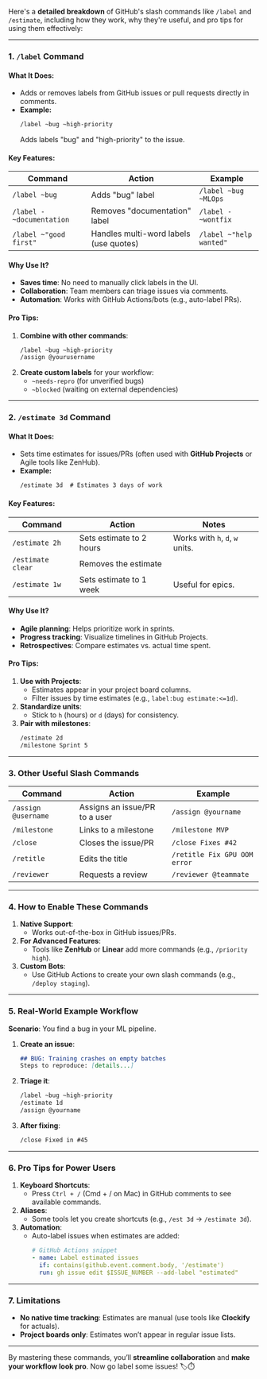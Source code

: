 Here's a **detailed breakdown** of GitHub's slash commands like `/label` and `/estimate`, including how they work, why they're useful, and pro tips for using them effectively:

---

### **1. `/label` Command**
#### **What It Does:**
- Adds or removes labels from GitHub issues or pull requests directly in comments.  
- **Example:**  
  ```markdown
  /label ~bug ~high-priority
  ```
  Adds labels "bug" and "high-priority" to the issue.

#### **Key Features:**
| Command                  | Action                                 | Example                          |
|--------------------------|----------------------------------------|----------------------------------|
| `/label ~bug`            | Adds "bug" label                       | `/label ~bug ~MLOps`             |
| `/label -~documentation` | Removes "documentation" label          | `/label -~wontfix`               |
| `/label ~"good first"`   | Handles multi-word labels (use quotes) | `/label ~"help wanted"`          |

#### **Why Use It?**
- **Saves time**: No need to manually click labels in the UI.  
- **Collaboration**: Team members can triage issues via comments.  
- **Automation**: Works with GitHub Actions/bots (e.g., auto-label PRs).

#### **Pro Tips:**
1. **Combine with other commands**:  
   ```markdown
   /label ~bug ~high-priority
   /assign @yourusername
   ```
2. **Create custom labels** for your workflow:  
   - `~needs-repro` (for unverified bugs)  
   - `~blocked` (waiting on external dependencies)  

---

### **2. `/estimate 3d` Command**
#### **What It Does:**
- Sets time estimates for issues/PRs (often used with **GitHub Projects** or Agile tools like ZenHub).  
- **Example:**  
  ```markdown
  /estimate 3d  # Estimates 3 days of work
  ```

#### **Key Features:**
| Command          | Action                              | Notes                               |
|------------------|-------------------------------------|-------------------------------------|
| `/estimate 2h`   | Sets estimate to 2 hours            | Works with `h`, `d`, `w` units.     |
| `/estimate clear`| Removes the estimate                |                                     |
| `/estimate 1w`   | Sets estimate to 1 week             | Useful for epics.                   |

#### **Why Use It?**
- **Agile planning**: Helps prioritize work in sprints.  
- **Progress tracking**: Visualize timelines in GitHub Projects.  
- **Retrospectives**: Compare estimates vs. actual time spent.

#### **Pro Tips:**
1. **Use with Projects**:  
   - Estimates appear in your project board columns.  
   - Filter issues by time estimates (e.g., `label:bug estimate:<=1d`).  
2. **Standardize units**:  
   - Stick to `h` (hours) or `d` (days) for consistency.  
3. **Pair with milestones**:  
   ```markdown
   /estimate 2d
   /milestone Sprint 5
   ```

---

### **3. Other Useful Slash Commands**
| Command               | Action                                   | Example                          |
|-----------------------|------------------------------------------|----------------------------------|
| `/assign @username`   | Assigns an issue/PR to a user            | `/assign @yourname`              |
| `/milestone`          | Links to a milestone                     | `/milestone MVP`                 |
| `/close`              | Closes the issue/PR                      | `/close Fixes #42`               |
| `/retitle`            | Edits the title                          | `/retitle Fix GPU OOM error`     |
| `/reviewer`           | Requests a review                        | `/reviewer @teammate`            |

---

### **4. How to Enable These Commands**
1. **Native Support**:  
   - Works out-of-the-box in GitHub issues/PRs.  
2. **For Advanced Features**:  
   - Tools like **ZenHub** or **Linear** add more commands (e.g., `/priority high`).  
3. **Custom Bots**:  
   - Use GitHub Actions to create your own slash commands (e.g., `/deploy staging`).

---

### **5. Real-World Example Workflow**
**Scenario**: You find a bug in your ML pipeline.  
1. **Create an issue**:  
   ```markdown
   ## BUG: Training crashes on empty batches
   Steps to reproduce: [details...]
   ```
2. **Triage it**:  
   ```markdown
   /label ~bug ~high-priority
   /estimate 1d
   /assign @yourname
   ```
3. **After fixing**:  
   ```markdown
   /close Fixed in #45
   ```

---

### **6. Pro Tips for Power Users**
1. **Keyboard Shortcuts**:  
   - Press `Ctrl + /` (Cmd + / on Mac) in GitHub comments to see available commands.  
2. **Aliases**:  
   - Some tools let you create shortcuts (e.g., `/est 3d` → `/estimate 3d`).  
3. **Automation**:  
   - Auto-label issues when estimates are added:  
     ```yaml
     # GitHub Actions snippet
     - name: Label estimated issues
       if: contains(github.event.comment.body, '/estimate')
       run: gh issue edit $ISSUE_NUMBER --add-label "estimated"
     ```

---

### **7. Limitations**
- **No native time tracking**: Estimates are manual (use tools like **Clockify** for actuals).  
- **Project boards only**: Estimates won’t appear in regular issue lists.  

---

By mastering these commands, you’ll **streamline collaboration** and **make your workflow look pro**. Now go label some issues! 🏷️⏱️